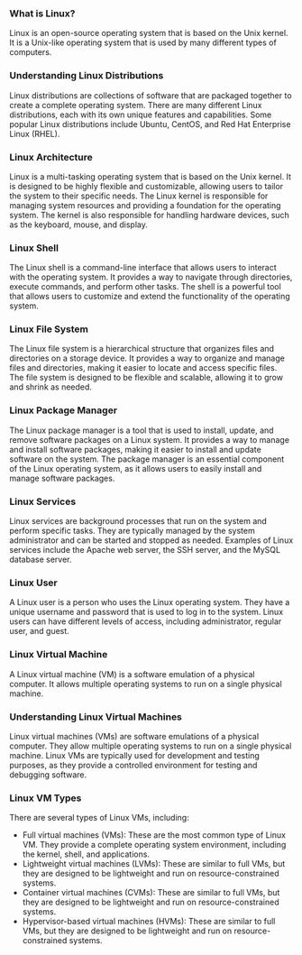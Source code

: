 ### What is Linux?
Linux is an open-source operating system that is based on the Unix kernel.
It is a Unix-like operating system that is used by many different types of computers.

### Understanding Linux Distributions
Linux distributions are collections of software that are packaged together to create a complete operating system.
There are many different Linux distributions, each with its own unique features and capabilities.
Some popular Linux distributions include Ubuntu, CentOS, and Red Hat Enterprise Linux (RHEL).

### Linux Architecture
Linux is a multi-tasking operating system that is based on the Unix kernel.
It is designed to be highly flexible and customizable, allowing users to tailor the system to their specific needs.
The Linux kernel is responsible for managing system resources and providing a foundation for the operating system.
The kernel is also responsible for handling hardware devices, such as the keyboard, mouse, and display.

### Linux Shell
The Linux shell is a command-line interface that allows users to interact with the operating system.
It provides a way to navigate through directories, execute commands, and perform other tasks.
The shell is a powerful tool that allows users to customize and extend the functionality of the operating system.

### Linux File System
The Linux file system is a hierarchical structure that organizes files and directories on a storage device.
It provides a way to organize and manage files and directories, making it easier to locate and access specific files.
The file system is designed to be flexible and scalable, allowing it to grow and shrink as needed.

### Linux Package Manager
The Linux package manager is a tool that is used to install, update, and remove software packages on a Linux system.
It provides a way to manage and install software packages, making it easier to install and update software on the system.
The package manager is an essential component of the Linux operating system, as it allows users to easily install and manage software packages.

### Linux Services
Linux services are background processes that run on the system and perform specific tasks.
They are typically managed by the system administrator and can be started and stopped as needed.
Examples of Linux services include the Apache web server, the SSH server, and the MySQL database server.

### Linux User
A Linux user is a person who uses the Linux operating system.
They have a unique username and password that is used to log in to the system.
Linux users can have different levels of access, including administrator, regular user, and guest.

### Linux Virtual Machine
A Linux virtual machine (VM) is a software emulation of a physical computer.
It allows multiple operating systems to run on a single physical machine.       

### Understanding Linux Virtual Machines
Linux virtual machines (VMs) are software emulations of a physical computer.
They allow multiple operating systems to run on a single physical machine.
Linux VMs are typically used for development and testing purposes, as they provide a controlled environment for testing and debugging software.

### Linux VM Types
There are several types of Linux VMs, including:

-   Full virtual machines (VMs): These are the most common type of Linux VM. They provide a complete operating system environment, including the kernel, shell, and applications.
-   Lightweight virtual machines (LVMs): These are similar to full VMs, but they are designed to be lightweight and run on resource-constrained systems.
-   Container virtual machines (CVMs): These are similar to full VMs, but they are designed to be lightweight and run on resource-constrained systems.
-   Hypervisor-based virtual machines (HVMs): These are similar to full VMs, but they are designed to be lightweight and run on resource-constrained systems.